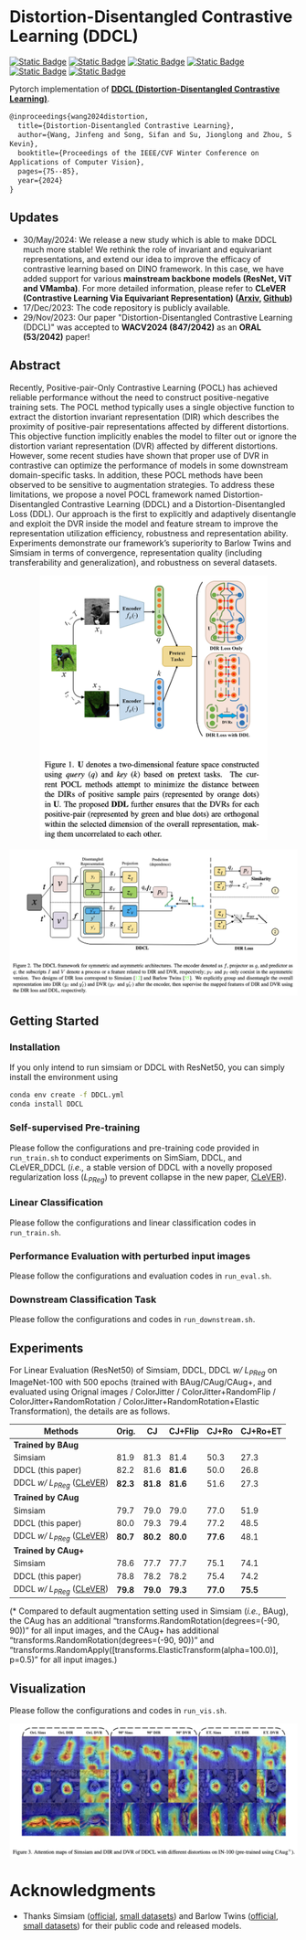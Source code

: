 # Distortion-Disentangled Contrastive Learning (DDCL)

[![Static Badge](https://img.shields.io/badge/WACV-2024-blue)](https://wacv2024.thecvf.com/)
[![Static Badge](https://img.shields.io/badge/DDCL-WACV2024-b31b1b)](https://openaccess.thecvf.com/content/WACV2024/html/Wang_Distortion-Disentangled_Contrastive_Learning_WACV_2024_paper.html)
[![Static Badge](https://img.shields.io/badge/DDCL-PDF-pink)](https://openaccess.thecvf.com/content/WACV2024/papers/Wang_Distortion-Disentangled_Contrastive_Learning_WACV_2024_paper.pdf)
[![Static Badge](https://img.shields.io/badge/Python-3.8.13-blue)]()
[![Static Badge](https://img.shields.io/badge/PyTorch-1.13.0-orange)]()
[![Static Badge](https://img.shields.io/badge/cudatoolkit-11.3.1-1f5e96)]()

Pytorch implementation of **[DDCL (Distortion-Disentangled Contrastive Learning)](https://openaccess.thecvf.com/content/WACV2024/papers/Wang_Distortion-Disentangled_Contrastive_Learning_WACV_2024_paper.pdf)**.

```
@inproceedings{wang2024distortion,
  title={Distortion-Disentangled Contrastive Learning},
  author={Wang, Jinfeng and Song, Sifan and Su, Jionglong and Zhou, S Kevin},
  booktitle={Proceedings of the IEEE/CVF Winter Conference on Applications of Computer Vision},
  pages={75--85},
  year={2024}
}
```

## Updates

- 30/May/2024: We release a new study which is able to make DDCL much more stable! We rethink the role of invariant and equivariant representations, and extend our idea to improve the efficacy of contrastive learning based on DINO framework. In this case, we have added support for various **mainstream backbone models (ResNet, ViT and VMamba)**. For more detailed information, please refer to **CLeVER (Contrastive Learning Via Equivariant Representation) ([Arxiv](https://arxiv.org/pdf/2406.00262), [Github](https://github.com/SifanSong/CLeVER))**
- 17/Dec/2023: The code repository is publicly available.
- 29/Nov/2023: Our paper "Distortion-Disentangled Contrastive Learning (DDCL)" was accepted to **WACV2024 (847/2042)** as an **ORAL (53/2042)** paper!

## Abstract

Recently, Positive-pair-Only Contrastive Learning (POCL) has achieved reliable performance without the need to construct positive-negative training sets. The POCL method typically uses a single objective function to extract the distortion invariant representation (DIR) which describes the proximity of positive-pair representations affected by different distortions. This objective function implicitly enables the model to filter out or ignore the distortion variant representation (DVR) affected by different distortions. However, some recent studies have shown that proper use of DVR in contrastive can optimize the performance of models in some downstream domain-specific tasks. In addition, these POCL methods have been observed to be sensitive to augmentation strategies. To address these limitations, we propose a novel POCL framework named Distortion-Disentangled Contrastive Learning (DDCL) and a Distortion-Disentangled Loss (DDL). Our approach is the first to explicitly and adaptively disentangle and exploit the DVR inside the model and feature stream to improve the representation utilization efficiency, robustness and representation ability. Experiments demonstrate our framework’s superiority to Barlow Twins and Simsiam in terms of convergence, representation quality (including transferability and generalization), and robustness on several datasets.

<p align="center">
  <img src="Figures/DDCL_1.png" alt="DDCL1" width="400" />
</p>
<p align="center">
  <img src="Figures/DDCL_2.png" alt="DDCL2" />
</p>


## Getting Started

### Installation

If you only intend to run simsiam or DDCL with ResNet50, you can simply install the environment using

```bash
conda env create -f DDCL.yml
conda install DDCL
```

### Self-supervised Pre-training

Please follow the configurations and pre-training code provided in `run_train.sh` to conduct experiments on SimSiam, DDCL, and CLeVER_DDCL (*i.e.,* a stable version of DDCL with a novelly proposed regularization loss (*L<sub>PReg</sub>*) to prevent collapse in the new paper, [CLeVER](https://github.com/SifanSong/CLeVER)).

### Linear Classification

Please follow the configurations and linear classification codes in `run_train.sh`.

### Performance Evaluation with perturbed input images

Please follow the configurations and evaluation codes in `run_eval.sh`.

### Downstream Classification Task

Please follow the configurations and codes in `run_downstream.sh`.

## Experiments

For Linear Evaluation (ResNet50) of Simsiam, DDCL, DDCL *w/ L<sub>PReg</sub>* on ImageNet-100 with 500 epochs (trained with BAug/CAug/CAug+, and evaluated using Orignal images / ColorJitter / ColorJitter+RandomFlip / ColorJitter+RandomRotation / ColorJitter+RandomRotation+Elastic Transformation), the details are as follows.

| Methods                                                      | Orig.    | CJ       | CJ+Flip  | CJ+Ro    | CJ+Ro+ET |
| ------------------------------------------------------------ | -------- | -------- | -------- | -------- | -------- |
| **Trained by BAug**                                          |          |          |          |          |          |
| Simsiam                                                      | 81.9     | 81.3     | 81.4     | 50.3     | 27.3     |
| DDCL (this paper)                                            | 82.2     | 81.6     | **81.6** | 50.0     | 26.8     |
| DDCL *w/ L<sub>PReg</sub>* ([CLeVER](https://github.com/SifanSong/CLeVER)) | **82.3** | **81.8** | **81.6** | 51.6     | 27.3     |
| **Trained by CAug**                                          |          |          |          |          |          |
| Simsiam                                                      | 79.7     | 79.0     | 79.0     | 77.0     | 51.9     |
| DDCL (this paper)                                            | 80.0     | 79.3     | 79.4     | 77.2     | 48.5     |
| DDCL *w/ L<sub>PReg</sub>* ([CLeVER](https://github.com/SifanSong/CLeVER)) | **80.7** | **80.2** | **80.0** | **77.6** | 48.1     |
| **Trained by CAug+**                                         |          |          |          |          |          |
| Simsiam                                                      | 78.6     | 77.7     | 77.7     | 75.1     | 74.1     |
| DDCL (this paper)                                            | 78.8     | 78.2     | 78.2     | 75.4     | 74.2     |
| DDCL *w/ L<sub>PReg</sub>* ([CLeVER](https://github.com/SifanSong/CLeVER)) | **79.8** | **79.0** | **79.3** | **77.0** | **75.5** |

(\* Compared to default augmentation setting used in Simsiam (*i.e.*, BAug), the CAug has an additional “transforms.RandomRotation(degrees=(-90, 90))” for all input images, and the CAug+ has additional “transforms.RandomRotation(degrees=(-90, 90))” and “transforms.RandomApply([transforms.ElasticTransform(alpha=100.0)], p=0.5)” for all input images.)

## Visualization

Please follow the configurations and codes in `run_vis.sh`.

<img src="Figures/DDCL_5.png" alt="DDCL" style="zoom: 80%;" />

# Acknowledgments

- Thanks Simsiam ([official](https://github.com/facebookresearch/simsiam), [small datasets](https://github.com/Reza-Safdari/SimSiam-91.9-top1-acc-on-CIFAR10)) and Barlow Twins ([official](https://github.com/facebookresearch/barlowtwins?tab=readme-ov-file), [small datasets](https://github.com/IgorSusmelj/barlowtwins)) for their public code and released models. 

